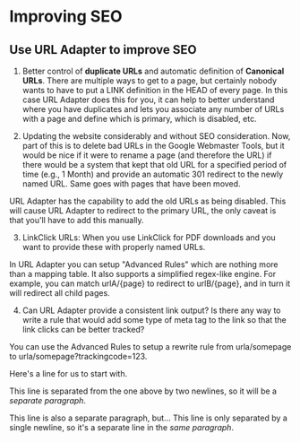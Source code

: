 # Improving SEO

## Use URL Adapter to improve SEO

1. Better control of **duplicate URLs** and automatic definition of **Canonical URLs**. There are multiple ways to get to a page, but certainly nobody wants to have to put a LINK definition in the HEAD of every page.
In this case URL Adapter does this for you, it can help to better understand where you have duplicates and lets you associate any number of URLs with a page and define which is primary, which is disabled, etc.

2. Updating the website considerably and without SEO consideration. Now, part of this is to delete bad URLs in the Google Webmaster Tools, but it would be nice if it were to rename a page (and therefore the URL) if there would be a system that kept that old URL for a specified period of time (e.g., 1 Month) and provide an automatic 301 redirect to the newly named URL. Same goes with pages that have been moved. 

URL Adapter has the capability to add the old URLs as being disabled. This will cause URL Adapter to redirect to the primary URL, the only caveat is that you'll have to add this manually. 

3. LinkClick URLs: When you use LinkClick for PDF downloads and you want to provide these with properly named URLs.

In URL Adapter you can setup "Advanced Rules" which are nothing more than a mapping table. It also supports a simplified regex-like engine. For example, you can match urlA/{page} to redirect to urlB/{page}, and in turn it will redirect all child pages. 

4. Can URL Adapter provide a consistent link output? Is there any way to write a rule that would add some type of meta tag to the link so that the link clicks can be better tracked?

You can use the Advanced Rules to setup a rewrite rule from urla/somepage to urla/somepage?trackingcode=123.

Here's a line for us to start with.

This line is separated from the one above by two newlines, so it will be a *separate paragraph*.

This line is also a separate paragraph, but...
This line is only separated by a single newline, so it's a separate line in the *same paragraph*.
